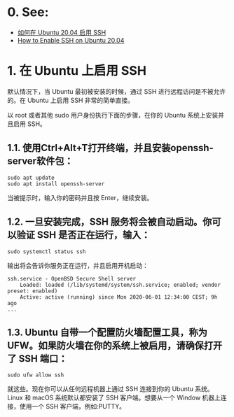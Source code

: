 # 0. See:
- [如何在 Ubuntu 20.04 启用 SSH](https://zhuanlan.zhihu.com/p/145763789)
- [How to Enable SSH on Ubuntu 20.04](https://linuxize.com/post/how-to-enable-ssh-on-ubuntu-20-04/)

# 1. 在 Ubuntu 上启用 SSH

默认情况下，当 Ubuntu 最初被安装的时候，通过 SSH 进行远程访问是不被允许的。在 Ubuntu 上启用 SSH 非常的简单直接。

以 root 或者其他 sudo 用户身份执行下面的步骤，在你的 Ubuntu 系统上安装并且启用 SSH。

## 1.1. 使用Ctrl+Alt+T打开终端，并且安装openssh-server软件包：

```
sudo apt update
sudo apt install openssh-server
```
当被提示时，输入你的密码并且按 Enter，继续安装。

## 1.2. 一旦安装完成，SSH 服务将会被自动启动。你可以验证 SSH 是否正在运行，输入：
```
sudo systemctl status ssh
```
输出将会告诉你服务正在运行，并且启用开机启动：
```
ssh.service - OpenBSD Secure Shell server
    Loaded: loaded (/lib/systemd/system/ssh.service; enabled; vendor preset: enabled)
    Active: active (running) since Mon 2020-06-01 12:34:00 CEST; 9h ago
...
```
## 1.3. Ubuntu 自带一个配置防火墙配置工具，称为 UFW。如果防火墙在你的系统上被启用，请确保打开了 SSH 端口：
```
sudo ufw allow ssh
```
就这些。现在你可以从任何远程机器上通过 SSH 连接到你的 Ubuntu 系统。Linux 和 macOS 系统默认都安装了 SSH 客户端。想要从一个 Window 机器上连接，使用一个 SSH 客户端，例如:PUTTY。
